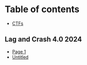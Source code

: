 # Table of contents

* [CTFs](README.md)

## Lag and Crash 4.0 2024

* [Page 1](lag-and-crash-4.0-2024/page-1.md)
* [Untitled](lag-and-crash-4.0-2024/untitled.md)
